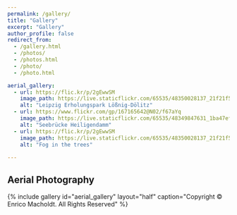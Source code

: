 ```yaml
---
permalink: /gallery/
title: "Gallery"
excerpt: "Gallery"
author_profile: false
redirect_from: 
  - /gallery.html
  - /photos/
  - /photos.html
  - /photo/
  - /photo.html

aerial_gallery:
  - url: https://flic.kr/p/2gEwwSM
    image_path: https://live.staticflickr.com/65535/48350028137_21f21f5508_b.jpg
    alt: "Leipzig Erholungspark Lößnig-Dölitz"
  - url: https://www.flickr.com/gp/167165642@N02/f67aYq
    image_path: https://live.staticflickr.com/65535/48349847631_1ba47efe06_b.jpg
    alt: "Seebrücke Heiligendamm"
  - url: https://flic.kr/p/2gEwwSM
    image_path: https://live.staticflickr.com/65535/48350028137_21f21f5508_b.jpg
    alt: "Fog in the trees"  
 
---
```



## Aerial Photography
{% include gallery id="aerial_gallery" layout="half" caption="Copyright © Enrico Macholdt. All Rights Reserved" %}



